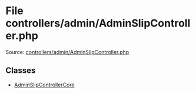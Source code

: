 File controllers/admin/AdminSlipController.php
=========

Source: [controllers/admin/AdminSlipController.php](https://github.com/PrestaShop/PrestaShop/blob/1.6.0.13/controllers/admin/AdminSlipController.php)


Classes
-------

* [AdminSlipControllerCore](class.AdminSlipControllerCore.md)

